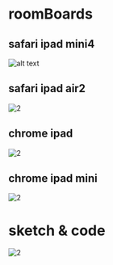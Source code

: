 # roomBoards

## safari ipad mini4 
![alt text][safari1]

[safari1]: https://cloud.githubusercontent.com/assets/11837845/14795789/b4adbbaa-0aef-11e6-8a51-a49db6a7e4d7.png

## safari ipad air2
![2][safari2]

[safari2]:https://cloud.githubusercontent.com/assets/11837845/14795790/b4ae513c-0aef-11e6-807f-bae053a19a88.png

## chrome ipad
![2][chrome]

[chrome]:https://cloud.githubusercontent.com/assets/11837845/14795791/b4af0a8c-0aef-11e6-99c1-9aa35c65a29c.png

## chrome ipad mini
![2][chrome2]

[chrome2]:https://cloud.githubusercontent.com/assets/11837845/14795788/b4ac8eb0-0aef-11e6-9cfa-c1d1e2ec4ad8.png

# sketch & code
![2][sketch]

[sketch]:https://cloud.githubusercontent.com/assets/11837845/14795792/b4b27e24-0aef-11e6-8bf2-8277a2b77de8.png
